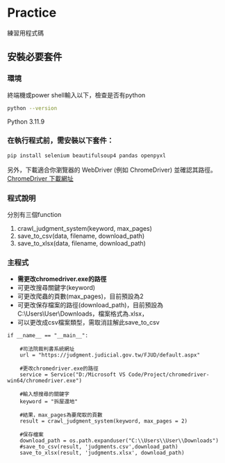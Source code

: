 # Practice
練習用程式碼

## 安裝必要套件

### 環境
終端機或power shell輸入以下，檢查是否有python
```bash
python --version
```
Python 3.11.9

### 在執行程式前，需安裝以下套件：
```bash
pip install selenium beautifulsoup4 pandas openpyxl
```
另外，下載適合你瀏覽器的 WebDriver (例如 ChromeDriver) 並確認其路徑。
[ChromeDriver 下載網址](https://sites.google.com/chromium.org/driver/)

### 程式說明
分別有三個function
1. crawl_judgment_system(keyword, max_pages)
2. save_to_csv(data, filename, download_path)
3. save_to_xlsx(data, filename, download_path)

### 主程式
* **需更改chromedriver.exe的路徑**
* 可更改搜尋關鍵字(keyword)
* 可更改爬蟲的頁數(max_pages)，目前預設為2
* 可更改保存檔案的路徑(download_path)，目前預設為C:\Users\User\Downloads，檔案格式為.xlsx，
* 可以更改成csv檔案類型，需取消註解此save_to_csv

```pyhon=
if __name__ == "__main__":

    #司法院裁判書系統網址
    url = "https://judgment.judicial.gov.tw/FJUD/default.aspx" 

    #更改chromedriver.exe的路徑
    service = Service("D:/Microsoft VS Code/Project/chromedriver-win64/chromedriver.exe") 
    
    #輸入想搜尋的關鍵字
    keyword = "拆屋還地" 
    
    #結果，max_pages為要爬取的頁數
    result = crawl_judgment_system(keyword, max_pages = 2)

    #保存檔案
    download_path = os.path.expanduser("C:\\Users\\User\\Downloads")
    #save_to_csv(result, 'judgments.csv',download_path)
    save_to_xlsx(result, 'judgments.xlsx', download_path)
```

